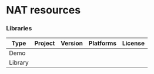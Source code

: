 # NAT resources

### Libraries

| Type    | Project | Version | Platforms | License |
| ------- | ------- | ------- | --------- | ------- |
| Demo    |         |         |           |         |
| Library |         |         |           |         |
